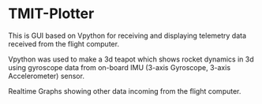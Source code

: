 # TMIT-Plotter
This is GUI based on Vpython for receiving and displaying telemetry data received from the flight computer.

Vpython was used to make a 3d teapot which shows rocket dynamics in 3d using gyroscope data from on-board IMU (3-axis Gyroscope, 3-axis Accelerometer) sensor.

Realtime Graphs showing other data incoming from the flight computer.
